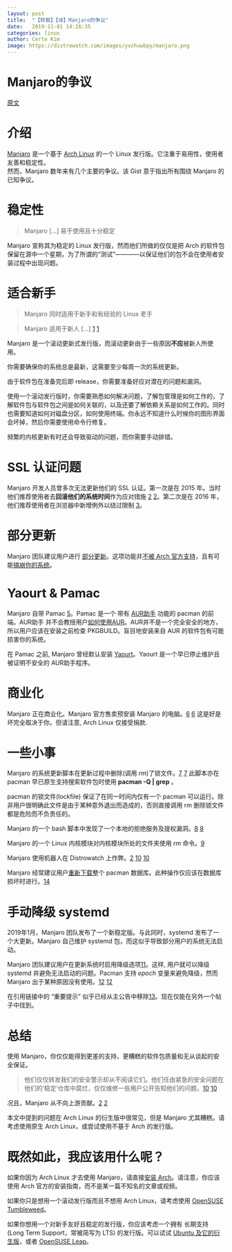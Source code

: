 ```yaml
---
layout:	post
title:	"【转载】【译】Manjaro的争议"
date:	2019-11-01 14:16:35
categories: linux
author: Certe Kim
image: https://distrowatch.com/images/yvzhuwbpy/manjaro.png
---
```


# Manjaro的争议

[原文](https://github.com/szclsya/blog/blob/master/content/posts/linux/manjaro_controversies.zh-cn.org)

# 介绍

[Manjaro](https://zh.wikipedia.org/wiki/Manjaro_Linux) 是一个基于 [Arch Linux](https://zh.wikipedia.org/wiki/Arch_Linux) 的一个 Linux 发行版。它注重于易用性，使用者友善和稳定性。  
然而，Manjaro 数年来有几个主要的争议。该 Gist 意于指出所有围绕 Manjaro 的已知争议。

# 稳定性

> Manjaro [...] 易于使用且十分稳定

Manjaro 宣称其为稳定的 Linux 发行版，然而他们所做的仅仅是把 Arch 的软件包保留在源中一个星期，为了所谓的“测试”————以保证他们的包不会在使用者安装过程中出现问题。

# 适合新手
> Manjaro 同时适用于新手和有经验的 Linux 老手

> Manjaro 适用于新人 [...] [1](https://manjaro.org/) [1](https://archive.fo/pBN8X)

Manjaro 是一个滚动更新式发行版，而滚动更新由于一些原因**不应**被新人所使用。

你需要确保你的系统总是最新，这需要至少每周一次的系统更新。

由于软件包在准备完后即 release，你需要准备好应对潜在的问题和漏洞。

使用一个滚动发行版时，你需要熟悉如何解决问题，了解包管理是如何工作的，了解软件包与软件包之间是如何关联的，以及还要了解依赖关系是如何工作的。同时也需要知道如何对磁盘分区，如何使用终端。你永远不知道什么时候你的图形界面会坏掉，然后你需要使用命令行修复。

频繁的内核更新有时还会导致驱动的问题，而你需要手动排错。

# SSL 认证问题

Manjaro 开发人员曾多次无法更新他们的 SSL 认证。第一次是在 2015 年。当时他们推荐使用者去**回滚他们的系统时间**作为应对措施 [2](https://reddit.com/comments/adf6cx/_/edgpidc) [2](https://archive.fo/TwuVC)。第二次是在 2016 年，他们推荐使用者在浏览器中新增例外以绕过限制 [3](https://web.archive.org/web/20150409095421/https://manjaro.github.io/expired_SSL_certificate/)。

# 部分更新

Manjaro 团队建议用户进行 [部分更新](https://wiki.archlinux.org/index.php/System_maintenance#Avoid_certain_pacman_commands)。这项功能并[不被 Arch 官方支持](https://wiki.archlinux.org/index.php/System_maintenance#Partial_upgrades_are_unsupported)，且有可能[搞崩你的系统](https://gist.github.com/vodik/5660494)。

# Yaourt & Pamac

Manjaro 自带 Pamac [5](https://forum.manjaro.org/t/pamac-introducing-our-own-aur-support/17924)。Pamac 是一个 带有 [AUR助手](https://wiki.archlinux.org/index.php/AUR_helpers) 功能的 pacman 的前端。AUR助手 并不会教授用户[如何使用AUR](https://wiki.archlinux.org/index.php/Arch_User_Repository)。AUR并不是一个完全安全的地方，所以用户应该在安装之前检查 PKGBUILD。盲目地安装来自 AUR 的软件包有可能损害你的系统。

在 Pamac 之前, Manjaro 曾经默认安装 [Yaourt](https://wiki.archlinux.org/index.php/AUR_helpers)。Yaourt 是一个早已停止维护且被证明不安全的 AUR助手程序。

# 商业化

Manjaro 正在商业化。Manjaro 官方售卖预安装 Manjaro 的电脑。[6](https://manjaro.org/hardware-bladebook) [6](https://manjaro.org/hardware-spitfire) 这是好是坏完全取决于你。但请注意, Arch Linux 仅接受捐款.

# 一些小事
Manjaro 的系统更新脚本在更新过程中删除(调用 _rm_)了锁文件。[7](https://gitlab.manjaro.org/packages/core/manjaro-system/blob/3b806753e245b7ec7e18bb674e916e28d751a429/manjaro-update-system.sh#L45) [7](https://archive.fo/dofw8) 此脚本亦在 pacman 早已原生支持搜索软件包时使用 __pacman -Q | grep__ 。

pacman 的锁文件(lockfile) 保证了在同一时间内仅有一个 pacman 可以运行。除非用户很明确此文件是由于某种意外退出而造成的，否则直接调用 rm 删除锁文件都是危险而不负责任的。

Manjaro 的一个 bash 脚本中发现了一个本地的拒绝服务及提权漏洞。[8](https://lists.manjaro.org/pipermail/manjaro-security/2018-August/000785.html) [8](https://archive.fo/L6NYn)

Manjaro 的一个 Linux 内核模块对内核模块所处的文件夹使用 _rm_ 命令。[9](https://forum.manjaro.org/t/usr-lib-modules-getting-deleted-on-boot/49984)

Manjaro 使用机器人在 Distrowatch 上作弊。[2](#doc2) [10](https://reddit.com/comments/9ur2lu/_/e96qch1) [10](https://archive.fo/DTZGs)

Manjaro 经常建议用户[重新下载](https://gist.github.com/Brottweiler/952c8b0de0afc01c6c8ef18b5a1a5294)整个 pacman 数据库。此种操作仅应该在数据库损坏时进行。[14](https://forum.manjaro.org/t/stable-update-2019-02-19-kernels-kde-libreoffice-systemd-virtualbox-deepin-qt-firmwares-wine/76420/2)

# 手动降级 systemd

2019年1月，Manjaro 团队发布了一个新稳定版。与此同时，systemd 发布了一个大更新。Manjaro 自己维护 systemd 包，而这似乎导致部分用户的系统无法启动。

Manjaro 团队建议用户在更新系统时启用降级选项[11](https://forum.manjaro.org/t/no-longer-able-to-boot-after-latest-update/73014/3)。这样, 用户就可以降级 systemd 并避免无法启动的问题。Pacman 支持 _epoch_ 变量来避免降级，然而 Manjaro 出于某种原因没有使用。[12](https://reddit.com/comments/ajclsq/_/eeuzv75/) [12](https://archive.fo/dPfyn)

在引用链接中的 “重要提示” 似乎已经从主公告中移除[13](https://forum.manjaro.org/t/stable-update-2019-01-23-kernels-mesa-browsers-nvidia-deepin-virtualbox)。现在仅能在另外一个帖子中找到。

# 总结

使用 Manjaro，你仅仅能得到更差的支持，更糟糕的软件包质量和无从谈起的安全保证。

> 他们仅仅转发我们的安全警示却从不阅读它们。他们任由紧急的安全问题在他们的‘稳定’仓库中腐烂，仅仅维修一些用户公开告知他们的问题。[10](https://reddit.com/comments/9ur2lu/_/e96qch1) [10](https://archive.fo/DTZGs)

况且，Manjaro 从不向上游贡献。[2](https://reddit.com/comments/adf6cx/_/edgpidc) [2](https://archive.fo/TwuVC)

本文中提到的问题在 Arch Linux 的衍生版中很常见，但是 Manjaro 尤其糟糕。请考虑使用原生 Arch Linux，或尝试使用不基于 Arch 的发行版。

# 既然如此，我应该用什么呢？

如果你因为 Arch Linux 才去使用 Manjaro，请直接[安装 Arch](https://wiki.archlinux.org/index.php/installation_guide)。请注意，你应该使用 Arch 官方的安装指南，而不是某一篇不知名的文章或视频。

如果你只是想用一个滚动发行版而且不想用 Arch Linux，请考虑使用 [OpenSUSE Tumbleweed](https://en.opensuse.org/Portal:Tumbleweed)。

如果你想用一个对新手友好且稳定的发行版，你应该考虑一个拥有 长期支持(Long Term Support，常被简写为 LTS) 的发行版。可以试试 [Ubuntu 及它的衍生版](https://www.ubuntu.com/download/flavours)，或者 [OpenSUSE Leap](https://en.opensuse.org/Portal:Leap)。
